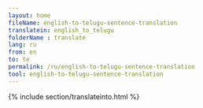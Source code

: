 ```yaml
---
layout: home
fileName: english-to-telugu-sentence-translation
translatein: english_to_telugu
folderName : translate
lang: ru
from: en
to: te
permalink: /ru/english-to-telugu-sentence-translation
tool: english-to-telugu-sentence-translation
---
```

{% include section/translateinto.html %}